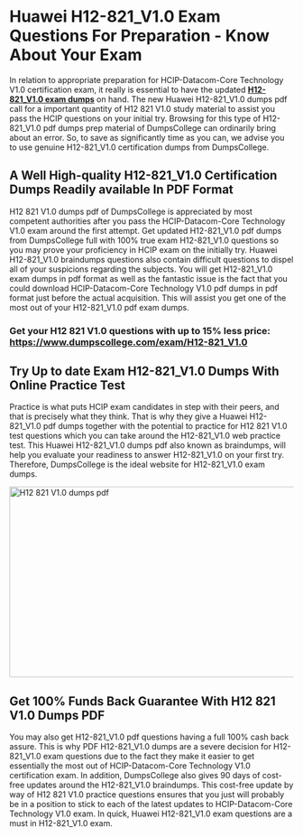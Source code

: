 <h1><strong>Huawei H12-821_V1.0 Exam Questions For Preparation - Know About Your Exam</strong></h1>
<p>In relation to appropriate preparation for HCIP-Datacom-Core Technology V1.0 certification exam, it really is essential to have the updated <strong><a href="https://www.dumpscollege.com/exam/H12-821_V1.0">H12-821_V1.0 exam dumps</a></strong> on hand. The new Huawei H12-821_V1.0 dumps pdf call for a important quantity of H12 821 V1.0 study material to assist you pass the HCIP questions on your initial try. Browsing for this type of H12-821_V1.0 pdf dumps prep material of DumpsCollege can ordinarily bring about an error. So, to save as significantly time as you can, we advise you to use genuine H12-821_V1.0 certification dumps from DumpsCollege.</p>
<h2><strong>A Well High-quality H12-821_V1.0 Certification Dumps Readily available In PDF Format</strong></h2>
<p>H12 821 V1.0 dumps pdf of DumpsCollege is appreciated by most competent authorities after you pass the HCIP-Datacom-Core Technology V1.0 exam around the first attempt. Get updated H12-821_V1.0 pdf dumps from DumpsCollege full with 100% true exam H12-821_V1.0 questions so you may prove your proficiency in HCIP exam on the initially try. Huawei H12-821_V1.0 braindumps questions also contain difficult questions to dispel all of your suspicions regarding the subjects. You will get H12-821_V1.0 exam dumps in pdf format as well as the fantastic issue is the fact that you could download HCIP-Datacom-Core Technology V1.0 pdf dumps in pdf format just before the actual acquisition. This will assist you get one of the most out of your H12-821_V1.0 pdf exam dumps.</p>

<h3><strong>Get your H12 821 V1.0 questions with up to 15% less price: <a href="https://www.dumpscollege.com/exam/H12-821_V1.0">https://www.dumpscollege.com/exam/H12-821_V1.0</a></strong></h3>

<h2><strong>Try Up to date Exam H12-821_V1.0 Du</strong><strong>mps With Online Practice Test</strong></h2>
<p>Practice is what puts HCIP exam candidates in step with their peers, and that is precisely what they think. That is why they give a Huawei H12-821_V1.0 pdf dumps together with the potential to practice for H12 821 V1.0 test questions which you can take around the H12-821_V1.0 web practice test. This Huawei H12-821_V1.0 dumps pdf also known as braindumps, will help you evaluate your readiness to answer H12-821_V1.0 on your first try. Therefore, DumpsCollege is the ideal website for H12-821_V1.0 exam dumps.</p>

<p><a href="https://www.dumpscollege.com/exam/H12-821_V1.0"><img src="https://i.ibb.co/Z6g3Ctr/Dumps-College.png" alt="H12 821 V1.0 dumps pdf" width="600" height="338" /></a></p>
<h2><strong>Get 100% Funds Back Guarantee With H12 821 V1.0 Dumps PDF</strong></h2>
<p>You may also get H12-821_V1.0 pdf questions having a full 100% cash back assure. This is why PDF H12-821_V1.0 dumps are a severe decision for H12-821_V1.0 exam questions due to the fact they make it easier to get essentially the most out of HCIP-Datacom-Core Technology V1.0 certification exam. In addition, DumpsCollege also gives 90 days of cost-free updates around the H12-821_V1.0 braindumps. This cost-free update by way of H12 821 V1.0 practice questions ensures that you just will probably be in a position to stick to each of the latest updates to HCIP-Datacom-Core Technology V1.0 exam. In quick, Huawei H12-821_V1.0 exam questions are a must in H12-821_V1.0 exam.</p>
